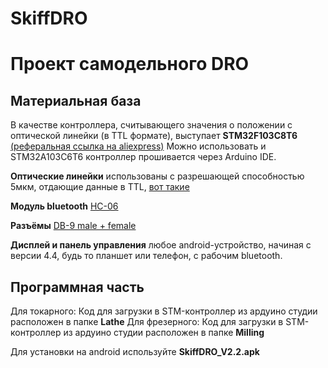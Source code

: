 # SkiffDRO
# Проект самодельного DRO

## Материальная база
В качестве контроллера, считывающего значения о положении с оптической линейки (в TTL формате), выступает **STM32F103C8T6**
[(реферальная ссылка на aliexpress)](https://ali.ski/Kri9y) Можно использовать и STM32А103C6T6
контроллер прошивается через Arduino IDE.

**Оптические линейки** использованы с разрешающей способностью 5мкм, отдающие данные в TTL, [вот такие](https://ali.ski/e3grbP)

**Модуль bluetooth** [HC-06](https://ali.ski/LcmfZ)

**Разъёмы** [DB-9 male + female](https://ali.ski/gKuJY)

**Дисплей и панель управления** любое android-устройство, начиная с версии 4.4, будь то планшет или телефон, с рабочим bluetooth.

## Программная часть
Для токарного: Код для загрузки в STM-контроллер из ардуино студии расположен в папке **Lathe**
Для фрезерного: Код для загрузки в STM-контроллер из ардуино студии расположен в папке **Milling**

Для установки на android используйте **SkiffDRO_V2.2.apk**

